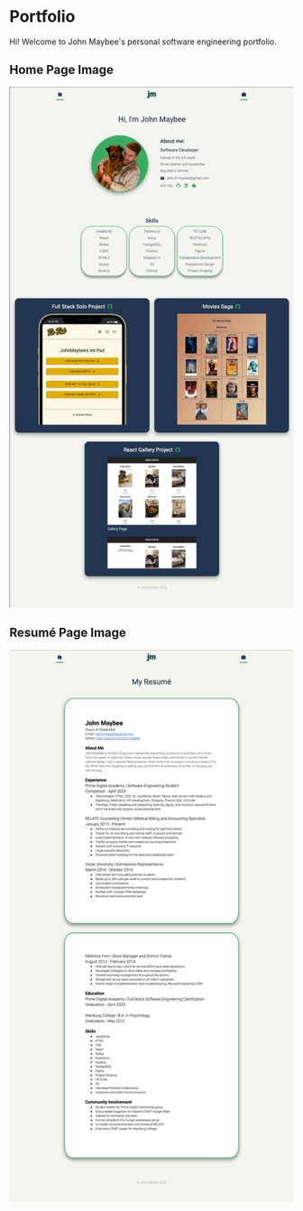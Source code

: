 # Portfolio
Hi! Welcome to John Maybee's personal software engineering portfolio.

## Home Page Image
![Portfolio Main Page](images/portfolioimage.png)

## Resumé Page Image
![Portfolio Resumé Page](images/portfolioResumePage.png)